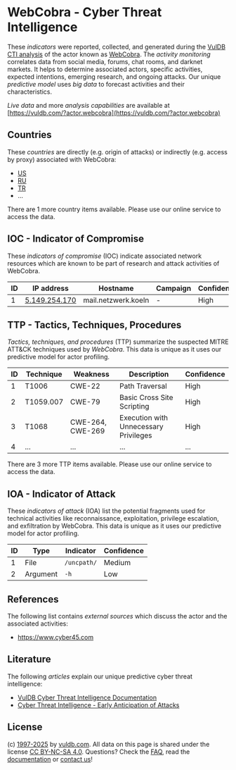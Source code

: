 # WebCobra - Cyber Threat Intelligence

These _indicators_ were reported, collected, and generated during the [VulDB CTI analysis](https://vuldb.com/?kb.cti) of the actor known as [WebCobra](https://vuldb.com/?actor.webcobra). The _activity monitoring_ correlates data from social media, forums, chat rooms, and darknet markets. It helps to determine associated actors, specific activities, expected intentions, emerging research, and ongoing attacks. Our unique _predictive model_ uses _big data_ to forecast activities and their characteristics.

_Live data_ and more _analysis capabilities_ are available at [https://vuldb.com/?actor.webcobra](https://vuldb.com/?actor.webcobra)

## Countries

These _countries_ are directly (e.g. origin of attacks) or indirectly (e.g. access by proxy) associated with WebCobra:

* [US](https://vuldb.com/?country.us)
* [RU](https://vuldb.com/?country.ru)
* [TR](https://vuldb.com/?country.tr)
* ...

There are 1 more country items available. Please use our online service to access the data.

## IOC - Indicator of Compromise

These _indicators of compromise_ (IOC) indicate associated network resources which are known to be part of research and attack activities of WebCobra.

ID | IP address | Hostname | Campaign | Confidence
-- | ---------- | -------- | -------- | ----------
1 | [5.149.254.170](https://vuldb.com/?ip.5.149.254.170) | mail.netzwerk.koeln | - | High

## TTP - Tactics, Techniques, Procedures

_Tactics, techniques, and procedures_ (TTP) summarize the suspected MITRE ATT&CK techniques used by _WebCobra_. This data is unique as it uses our predictive model for actor profiling.

ID | Technique | Weakness | Description | Confidence
-- | --------- | -------- | ----------- | ----------
1 | T1006 | CWE-22 | Path Traversal | High
2 | T1059.007 | CWE-79 | Basic Cross Site Scripting | High
3 | T1068 | CWE-264, CWE-269 | Execution with Unnecessary Privileges | High
4 | ... | ... | ... | ...

There are 3 more TTP items available. Please use our online service to access the data.

## IOA - Indicator of Attack

These _indicators of attack_ (IOA) list the potential fragments used for technical activities like reconnaissance, exploitation, privilege escalation, and exfiltration by WebCobra. This data is unique as it uses our predictive model for actor profiling.

ID | Type | Indicator | Confidence
-- | ---- | --------- | ----------
1 | File | `/uncpath/` | Medium
2 | Argument | `-h` | Low

## References

The following list contains _external sources_ which discuss the actor and the associated activities:

* https://www.cyber45.com

## Literature

The following _articles_ explain our unique predictive cyber threat intelligence:

* [VulDB Cyber Threat Intelligence Documentation](https://vuldb.com/?kb.cti)
* [Cyber Threat Intelligence - Early Anticipation of Attacks](https://www.scip.ch/en/?labs.20201022)

## License

(c) [1997-2025](https://vuldb.com/?kb.changelog) by [vuldb.com](https://vuldb.com/?kb.about). All data on this page is shared under the license [CC BY-NC-SA 4.0](https://creativecommons.org/licenses/by-nc-sa/4.0/). Questions? Check the [FAQ](https://vuldb.com/?kb.faq), read the [documentation](https://vuldb.com/?kb) or [contact us](https://vuldb.com/?contact)!
